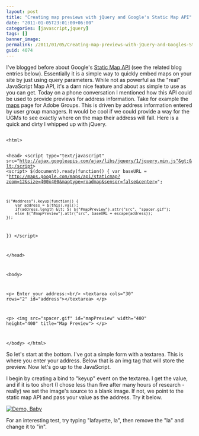 ```yaml
---
layout: post
title: "Creating map previews with jQuery and Google's Static Map API"
date: "2011-01-05T23:01:00+06:00"
categories: [javascript,jquery]
tags: []
banner_image: 
permalink: /2011/01/05/Creating-map-previews-with-jQuery-and-Googles-Static-Map-API
guid: 4074
---
```


I've blogged before about Google's <a href="http://code.google.com/apis/maps/documentation/staticmaps">Static Map API</a> (see the related blog entries below). Essentially it is a simple way to quickly embed maps on your site by just using query parameters. While not as powerful as the "real" JavaScript Map API, it's a darn nice feature and about as simple to use as you can get. Today on a phone conversation I mentioned how this API could be used to provide previews for address information. Take for example the <a href="http://groups.adobe.com/index.cfm?event=page.maps">maps</a> page for Adobe Groups. This is driven by address information entered by user group managers. It would be cool if we could provide a way for the UGMs to see exactly where on the map their address will fall. Here is a quick and dirty I whipped up with jQuery.
<!--more-->
<p>

<code>
&lt;html&gt;

&lt;head&gt;
&lt;script type="text/javascript" src="http://ajax.googleapis.com/ajax/libs/jquery/1/jquery.min.js"&gt;&lt;/script&gt;
&lt;script&gt;
$(document).ready(function() {
	var baseURL = "http://maps.google.com/maps/api/staticmap?zoom=12&size=400x400&maptype=roadmap&sensor=false&center=";
	
	$("#address").keyup(function() {
		var address = $(this).val();
		if(address.length &lt; 5) $("#mapPreview").attr("src", "spacer.gif");
		else $("#mapPreview").attr("src", baseURL + escape(address));
	});
})
&lt;/script&gt;

&lt;/head&gt;

&lt;body&gt;

&lt;p&gt;
Enter your address:&lt;br/&gt;
&lt;textarea cols="30" rows="2" id="address"&gt;&lt;/textarea&gt;
&lt;/p&gt;

&lt;p&gt;
&lt;img src="spacer.gif" id="mapPreview" width="400" height="400" title="Map Preview"&gt;
&lt;/p&gt;

&lt;/body&gt;
&lt;/html&gt;
</code>

<p>

So let's start at the bottom. I've got a simple form with a textarea. This is where you enter your address. Below that is an img tag that will store the preview. Now let's go up to the JavaScript.

<p>

I begin by creating a bind to "keyup" event on the textarea. I get the value, and if it is too short (I chose less than five after many hours of research - really) we set the image's source to a blank image. If not, we point to the static map API and pass your value as the address. Try it below. 

<p>

<a href="http://www.raymondcamden.com/demos/jan52011/test.cfm"><img src="https://static.raymondcamden.com/images/cfjedi/icon_128.png" title="Demo, Baby" border="0"></a>

<p>

For an interesting test, try typing "lafayette, la", then remove the "la" and change it to "in".